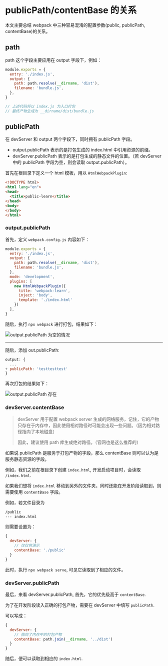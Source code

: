 # publicPath/contentBase 的关系

本文主要总结 webpack 中三种容易混淆的配置参数(public, publicPath, contentBase)的关系。

## path

path 这个字段主要应用在 output 字段下，例如：

```js
module.exports = {
  entry: './index.js',
  output: {
    path: path.resolve(__dirname, 'dist'),
    filename: 'bundle.js',
  },
}

// 上述代码将以 index.js 为入口打包
// 最终产物生成为 __dirname/dist/bundle.js
```

## publicPath

在 devServer 和 output 两个字段下，同时拥有 publicPath 字段。

- output.publicPath 表示的是打包生成的 index.html 中引用资源的前缀。
- devServer.publicPath 表示的是打包生成的静态文件的位置。（若 devServer 中的 publicPath 字段为空，则会读取 output.publicPath）。

首先在根目录下定义一个 html 模板，用以 `HtmlWebpackPlugin`:

```html
<!DOCTYPE html>
<html lang="en">
<head>
  <title>public-learn</title>
</head>
<body>
</body>
</html>
```

### output.publicPath

首先，定义 `webpack.config.js` 内容如下：

```js
module.exports = {
  entry: './index.js',
  output: {
    path: path.resolve(__dirname, 'dist'),
    filename: 'bundle.js',
  },
  mode: 'development',
  plugins: [
    new HtmlWebpackPlugin({
      title: 'webpack-learn',
      inject: 'body',
      template: './index.html'
    })
  ],
}
```

随后，执行 `npx webpack` 进行打包，结果如下：

![output.publicPath 为空的情况](https://img-blog.csdnimg.cn/202106071646217.png)

----

随后，添加 out.publicPath:

```js
output: {
  ...
+ publicPath: 'testtesttest'
}
```

再次打包的结果如下：

![output.publicPath 存在](https://img-blog.csdnimg.cn/20210607164736325.png)

### devServer.contentBase

> devServer 用于配置 webpack server 生成的网络服务，记住，它的产物只存在于内存中，因此使用相对路径时可能会出现一些问题。（因为相对路径指向了本地磁盘）
>
> 因此，建议使用 path 库生成绝对路径。（官网也是这么推荐的）

如果说 publicPath 是服务于打包产物的字段，那么 contentBase 则可以认为是服务静态资源的字段。

例如，我们之前在根目录下创建 `index.html`, 开发启动项目时，会读取 `/index.html`.

如果我们想将 `index.html` 移动到另外的文件夹，同时还能在开发阶段读取到，则需要使用 `contentBase` 字段。

例如，若文件目录为

```txt
/public
--- index.html
```

则需要设置为：

```js
{
  devServer: {
    // 仅仅供演示
    contentBase: './public'
  }
}
```

此时，执行 `npx webpack serve`, 可见它读取到了相应的文件。

### devServer.publicPath

最后，来看 devServer.publicPath, 首先，它的优先级高于 `contentBase`.

为了在开发阶段读入正确的打包产物，需要在 devServer 中填写 `publicPath`.

可以写成：

```js
{
  devServer: {
    // 指向了内存中的打包产物
    contentBase: path.join(__dirname, '../dist')
  }
}
```

随后，便可以读取到相应的 `index.html`.
